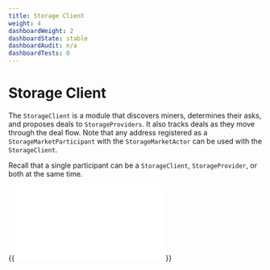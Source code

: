 ```yaml
---
title: Storage Client
weight: 4
dashboardWeight: 2
dashboardState: stable
dashboardAudit: n/a
dashboardTests: 0
---
```


# Storage Client

The `StorageClient` is a module that discovers miners, determines their asks, and proposes deals to `StorageProviders`. It also tracks deals as they move through the deal flow. Note that any address registered as a `StorageMarketParticipant` with the `StorageMarketActor` can be used with the `StorageClient`.

Recall that a single participant can be a `StorageClient`, `StorageProvider`, or both at the same time.

{{<embed src="/modules/go-fil-markets/storagemarket/client.go"  lang="go">}}

<!-- # Storage Provider State Machine -->
